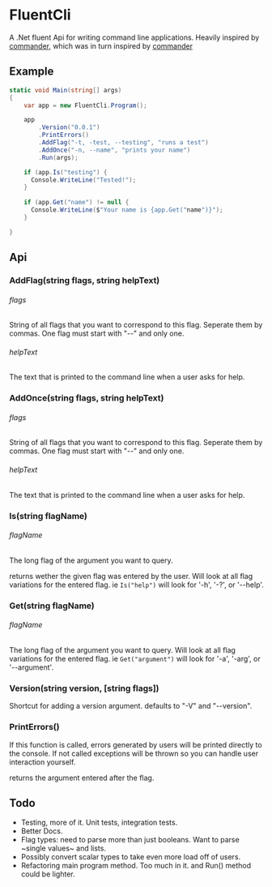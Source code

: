 # FluentCli

A .Net fluent Api for writing command line applications. Heavily inspired by [commander](https://github.com/tj/commander.js), 
which was in turn inspired by [commander](https://github.com/commander-rb/commander)


## Example

```csharp
static void Main(string[] args)
{
    var app = new FluentCli.Program();

    app
        .Version("0.0.1")
        .PrintErrors()
        .AddFlag("-t, -test, --testing", "runs a test")
        .AddOnce("-n, --name", "prints your name")
        .Run(args);

    if (app.Is("testing") {
      Console.WriteLine("Tested!");
    }
    
    if (app.Get("name") != null {
      Console.WriteLine($"Your name is {app.Get("name")}");
    }

}
```

## Api

### AddFlag(string flags, string helpText)
###### flags

String of all flags that you want to correspond to this flag. Seperate them by commas.
One flag must start with "--" and only one.

###### helpText

The text that is printed to the command line when a user asks for help.

### AddOnce(string flags, string helpText)
###### flags

String of all flags that you want to correspond to this flag. Seperate them by commas.
One flag must start with "--" and only one.

###### helpText

The text that is printed to the command line when a user asks for help.

### Is(string flagName)
###### flagName
The long flag of the argument you want to query.

returns wether the given flag was entered by the user. Will look at all flag variations for the entered flag. ie `Is("help")`
will look for '-h', '-?', or '--help'.

### Get(string flagName)
###### flagName
The long flag of the argument you want to query. Will look at all flag variations for the entered flag. ie `Get("argument")`
will look for '-a', '-arg', or '--argument'.

### Version(string version, [string flags])
Shortcut for adding a version argument. defaults to "-V" and "--version".

### PrintErrors()
If this function is called, errors generated by users will be printed directly to the console. If not called exceptions will be thrown so you can handle user interaction yourself.

returns the argument entered after the flag. 

## Todo
- Testing, more of it. Unit tests, integration tests.
- Better Docs.
- Flag types: need to parse more than just booleans. Want to parse ~single values~ and lists.
- Possibly convert scalar types to take even more load off of users.
- Refactoring main program method. Too much in it. and Run() method could be lighter.
